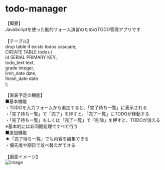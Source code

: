 # todo-manager
【概要】<br>
JavaScriptを使った動的フォーム演習のためのTODO管理アプリです<br>
<br>
【テーブル】<br>
drop table if exists todos cascade;<br>
CREATE TABLE todos (<br>
id SERIAL PRIMARY KEY,<br>
todo_text text,<br>
grade integer,<br>
limit_date date,<br>
finish_date date<br>
);<br>
<br>
【実装予定の機能】<br>
■基本機能<br>
・TODOを入力フォームから追加すると、「完了待ち一覧」に表示される<br>
・「完了待ち一覧」で「完了」を押すと、「完了一覧」にTODOが移動する<br>
・「完了待ち一覧」もしくは「完了一覧」で「削除」を押すと、TODOが消える<br>
※基本的には非同期処理ですべて行う<br>
■追加機能<br>
★「完了待ち一覧」でも内容を編集できる<br>
・優先度や期日で並べ替えができる<br>
<br>
【画面イメージ】<br>
![image](https://user-images.githubusercontent.com/105257871/189337723-526a12db-6914-4d58-8f05-8e0e11c6cbaf.png)
